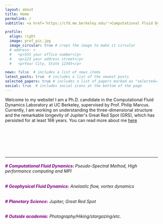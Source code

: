 ```yaml
---
layout: about
title: Home
permalink: /
subtitle: <a href='https://cfd.me.berkeley.edu/'>Computational Fluid Dynamics Lab, UC Berkeley</a>

profile:
  align: right
  image: prof_pic.jpg
  image_circular: true # crops the image to make it circular
  # address: >
  #   <p>555 your office number</p>
  #   <p>123 your address street</p>
  #   <p>Your City, State 12345</p>

news: false  # includes a list of news items
latest_posts: true  # includes a list of the newest posts
selected_papers: true # includes a list of papers marked as "selected={true}"
social: true  # includes social icons at the bottom of the page
---
```


Welcome to my website! I am a Ph.D. candidate in the Computational Fluid Dynamics Laboratory at UC Berkeley, supervised by Prof. Philip Marcus. Currently, I am working on understanding the three-dimensional structure and the remarkable longevity of Jupiter's Great Red Spot (GRS), which has persisted for at least 166 years. You can read more about me [here](/about)


<br>
<br>
<br>
<br>
<br>




---
###### <span style="color:purple; font-weight:700;"># Computational Fluid Dynamics: </span> *Pseudo-Spectral Method, High performance computing and MPI*
###### <span style="color:purple; font-weight:700;"># Geophysical Fluid Dynamics:</span> *Anelastic flow, vortex dynamics*
###### <span style="color:purple; font-weight:700;"># Planetary Science:</span> *Jupiter, Great Red Spot*
###### <span style="color:purple; font-weight:700;"># Outside academia:</span> *Photography/Hiking/stargazing/etc.*
<br>
<br>